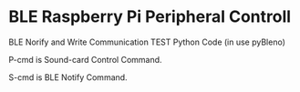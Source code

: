 # BLE Raspberry Pi Peripheral Controll

BLE Norify and Write Communication TEST Python Code (in use pyBleno)

P-cmd is Sound-card Control Command.

S-cmd is BLE Notify Command.
